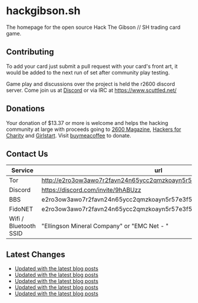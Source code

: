 # hackgibson.sh
The homepage for the open source Hack The Gibson // SH trading card game.


## Contributing

To add your card just submit a pull request with your card's front art, it would be added to the next run of set after community play testing.

Game play and discussions over the project is held the r2600 discord server. Come join us at [Discord](https://discord.com/invite/9hABUzz) or via IRC at https://www.scuttled.net/


## Donations

Your donation of $13.37 or more is welcome and helps the hacking community at large with proceeds going to [2600 Magazine](https://2600.com/), [Hackers for Charity](https://hackersforcharity.org) and [Girlstart](https://girlstart.org).  Visit [buymeacoffee](https://www.buymeacoffee.com/hackgibson.sh) to donate.


## Contact Us

Service | url
-|-
Tor | http://e2ro3ow3awo7r2favn24n65ycc2qmzkoayn5r57e3f56nvjwdcgg32ad.onion
Discord | https://discord.com/invite/9hABUzz
BBS | e2ro3ow3awo7r2favn24n65ycc2qmzkoayn5r57e3f56nvjwdcgg32ad.onion:23
FidoNET | e2ro3ow3awo7r2favn24n65ycc2qmzkoayn5r57e3f56nvjwdcgg32ad.onion:24554
Wifi / Bluetooth SSID | "Ellingson Mineral Company" or "EMC Net - <fidonet address>"

## Latest Changes
<!-- BLOG-POST-LIST:START -->
- [Updated with the latest blog posts](https://github.com/DFW2600/hackgibson.sh/commit/d4d4c955e61f03db382cbfb728d972eb859601d5)
- [Updated with the latest blog posts](https://github.com/DFW2600/hackgibson.sh/commit/4dc8ce1b1b0233b3d2dc4d79957c07f4a6b53608)
- [Updated with the latest blog posts](https://github.com/DFW2600/hackgibson.sh/commit/b85a2d0233f6ab7a4093b2a37131fc2152b91fa4)
- [Updated with the latest blog posts](https://github.com/DFW2600/hackgibson.sh/commit/cc85e98a806564ec13860ee688ccadd0016c1813)
- [Updated with the latest blog posts](https://github.com/DFW2600/hackgibson.sh/commit/58e57400201636cd31109a41553daf15e5be77c4)
<!-- BLOG-POST-LIST:END -->
